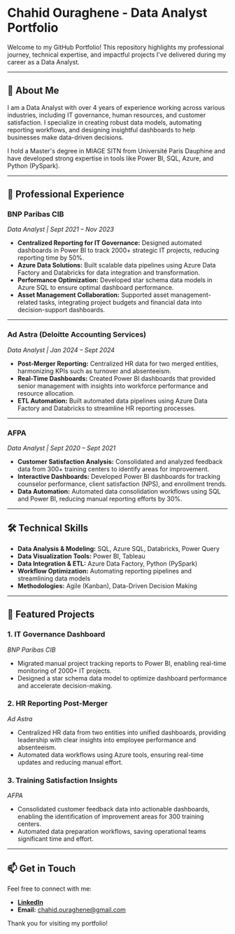 # Chahid Ouraghene - Data Analyst Portfolio

Welcome to my GitHub Portfolio! This repository highlights my professional journey, technical expertise, and impactful projects I've delivered during my career as a Data Analyst.

---

## 👋 About Me

I am a Data Analyst with over 4 years of experience working across various industries, including IT governance, human resources, and customer satisfaction. I specialize in creating robust data models, automating reporting workflows, and designing insightful dashboards to help businesses make data-driven decisions.

I hold a Master's degree in MIAGE SITN from Université Paris Dauphine and have developed strong expertise in tools like Power BI, SQL, Azure, and Python (PySpark).

---

## 💼 Professional Experience

### **BNP Paribas CIB**  
*Data Analyst | Sept 2021 – Nov 2023*  

- **Centralized Reporting for IT Governance:** Designed automated dashboards in Power BI to track 2000+ strategic IT projects, reducing reporting time by 50%.
- **Azure Data Solutions:** Built scalable data pipelines using Azure Data Factory and Databricks for data integration and transformation.
- **Performance Optimization:** Developed star schema data models in Azure SQL to ensure optimal dashboard performance.
- **Asset Management Collaboration:** Supported asset management-related tasks, integrating project budgets and financial data into decision-support dashboards.

---

### **Ad Astra (Deloitte Accounting Services)**  
*Data Analyst | Jan 2024 – Sept 2024*  

- **Post-Merger Reporting:** Centralized HR data for two merged entities, harmonizing KPIs such as turnover and absenteeism.
- **Real-Time Dashboards:** Created Power BI dashboards that provided senior management with insights into workforce performance and resource allocation.
- **ETL Automation:** Built automated data pipelines using Azure Data Factory and Databricks to streamline HR reporting processes.

---

### **AFPA**  
*Data Analyst | Sept 2020 – Sept 2021*  

- **Customer Satisfaction Analysis:** Consolidated and analyzed feedback data from 300+ training centers to identify areas for improvement.
- **Interactive Dashboards:** Developed Power BI dashboards for tracking counselor performance, client satisfaction (NPS), and enrollment trends.
- **Data Automation:** Automated data consolidation workflows using SQL and Power BI, reducing manual reporting efforts by 30%.

---

## 🛠️ Technical Skills

- **Data Analysis & Modeling:** SQL, Azure SQL, Databricks, Power Query
- **Data Visualization Tools:** Power BI, Tableau
- **Data Integration & ETL:** Azure Data Factory, Python (PySpark)
- **Workflow Optimization:** Automating reporting pipelines and streamlining data models
- **Methodologies:** Agile (Kanban), Data-Driven Decision Making

---

## 📂 Featured Projects

### **1. IT Governance Dashboard**  
*BNP Paribas CIB*  
- Migrated manual project tracking reports to Power BI, enabling real-time monitoring of 2000+ IT projects.  
- Designed a star schema data model to optimize dashboard performance and accelerate decision-making.

### **2. HR Reporting Post-Merger**  
*Ad Astra*  
- Centralized HR data from two entities into unified dashboards, providing leadership with clear insights into employee performance and absenteeism.  
- Automated data workflows using Azure tools, ensuring real-time updates and reducing manual effort.

### **3. Training Satisfaction Insights**  
*AFPA*  
- Consolidated customer feedback data into actionable dashboards, enabling the identification of improvement areas for 300 training centers.  
- Automated data preparation workflows, saving operational teams significant time and effort.

---

## 📫 Get in Touch

Feel free to connect with me:

- **[LinkedIn](https://linkedin.com/in/chahid-ouraghene)**
- **Email:** chahid.ouraghene@gmail.com  

Thank you for visiting my portfolio!
